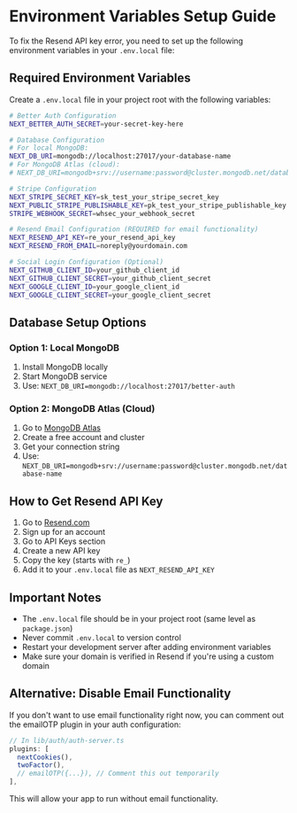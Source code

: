 # Environment Variables Setup Guide

To fix the Resend API key error, you need to set up the following environment variables in your `.env.local` file:

## Required Environment Variables

Create a `.env.local` file in your project root with the following variables:

```bash
# Better Auth Configuration
NEXT_BETTER_AUTH_SECRET=your-secret-key-here

# Database Configuration
# For local MongoDB:
NEXT_DB_URI=mongodb://localhost:27017/your-database-name
# For MongoDB Atlas (cloud):
# NEXT_DB_URI=mongodb+srv://username:password@cluster.mongodb.net/database-name

# Stripe Configuration
NEXT_STRIPE_SECRET_KEY=sk_test_your_stripe_secret_key
NEXT_PUBLIC_STRIPE_PUBLISHABLE_KEY=pk_test_your_stripe_publishable_key
STRIPE_WEBHOOK_SECRET=whsec_your_webhook_secret

# Resend Email Configuration (REQUIRED for email functionality)
NEXT_RESEND_API_KEY=re_your_resend_api_key
NEXT_RESEND_FROM_EMAIL=noreply@yourdomain.com

# Social Login Configuration (Optional)
NEXT_GITHUB_CLIENT_ID=your_github_client_id
NEXT_GITHUB_CLIENT_SECRET=your_github_client_secret
NEXT_GOOGLE_CLIENT_ID=your_google_client_id
NEXT_GOOGLE_CLIENT_SECRET=your_google_client_secret
```

## Database Setup Options

### Option 1: Local MongoDB

1. Install MongoDB locally
2. Start MongoDB service
3. Use: `NEXT_DB_URI=mongodb://localhost:27017/better-auth`

### Option 2: MongoDB Atlas (Cloud)

1. Go to [MongoDB Atlas](https://cloud.mongodb.com)
2. Create a free account and cluster
3. Get your connection string
4. Use: `NEXT_DB_URI=mongodb+srv://username:password@cluster.mongodb.net/database-name`

## How to Get Resend API Key

1. Go to [Resend.com](https://resend.com)
2. Sign up for an account
3. Go to API Keys section
4. Create a new API key
5. Copy the key (starts with `re_`)
6. Add it to your `.env.local` file as `NEXT_RESEND_API_KEY`

## Important Notes

- The `.env.local` file should be in your project root (same level as `package.json`)
- Never commit `.env.local` to version control
- Restart your development server after adding environment variables
- Make sure your domain is verified in Resend if you're using a custom domain

## Alternative: Disable Email Functionality

If you don't want to use email functionality right now, you can comment out the emailOTP plugin in your auth configuration:

```typescript
// In lib/auth/auth-server.ts
plugins: [
  nextCookies(),
  twoFactor(),
  // emailOTP({...}), // Comment this out temporarily
],
```

This will allow your app to run without email functionality.

